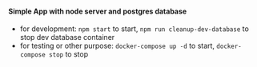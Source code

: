 #### Simple App with node server and postgres database
* for development: `npm start` to start, `npm run cleanup-dev-database` to stop dev database container
* for testing or other purpose: `docker-compose up -d` to start, `docker-compose stop` to stop